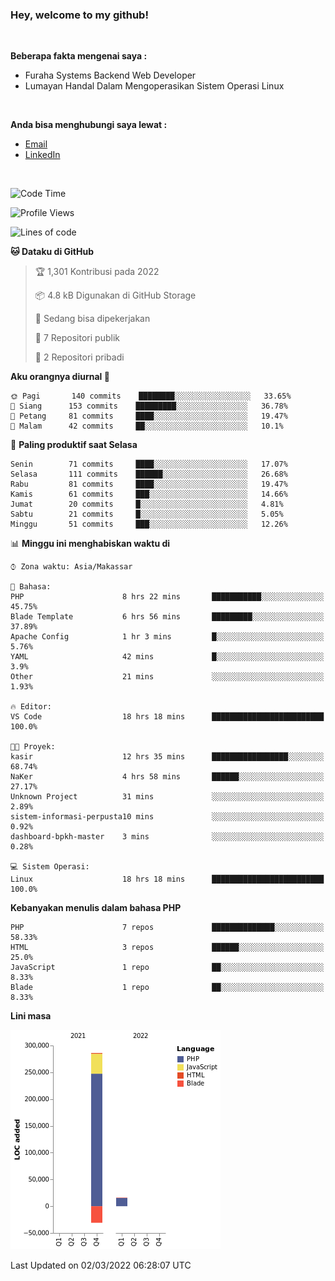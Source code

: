 <h3>Hey, welcome to my github!</h3>

<br>

<p><strong>Beberapa fakta mengenai saya :</strong></p>

<ul>
  <li>Furaha Systems Backend Web Developer</li>
  <li>Lumayan Handal Dalam Mengoperasikan Sistem Operasi Linux</li>
</ul>

<br>

<p><strong>Anda bisa menghubungi saya lewat :</strong></p>

<ul>
  <li><a href="mailto:renaldiapriyanto419@gmail.com">Email</a></li>
  <li><a href="https://www.linkedin.com/in/renaldi-kadang-314314206/">LinkedIn</a></li>
</ul>

<br>

<!--START_SECTION:waka-->
![Code Time](http://img.shields.io/badge/Code%20Time-27%20hrs%203%20mins-blue)

![Profile Views](http://img.shields.io/badge/Profil%20dilihat-17-blue)

![Lines of code](https://img.shields.io/badge/Sejak%20Hello%20World%20aku%20telah%20menulis-271%20Thousand%20baris%20kode-blue)

**🐱 Dataku di GitHub** 

> 🏆 1,301 Kontribusi pada 2022
 > 
> 📦 4.8 kB Digunakan di GitHub Storage 
 > 
> 💼 Sedang bisa dipekerjakan
 > 
> 📜 7 Repositori publik 
 > 
> 🔑 2 Repositori pribadi  
 > 
**Aku orangnya diurnal 🐤** 

```text
🌞 Pagi       140 commits    ████████░░░░░░░░░░░░░░░░░   33.65% 
🌆 Siang      153 commits    █████████░░░░░░░░░░░░░░░░   36.78% 
🌃 Petang     81 commits     ████░░░░░░░░░░░░░░░░░░░░░   19.47% 
🌙 Malam      42 commits     ██░░░░░░░░░░░░░░░░░░░░░░░   10.1%

```
📅 **Paling produktif saat Selasa** 

```text
Senin        71 commits     ████░░░░░░░░░░░░░░░░░░░░░   17.07% 
Selasa       111 commits    ██████░░░░░░░░░░░░░░░░░░░   26.68% 
Rabu         81 commits     ████░░░░░░░░░░░░░░░░░░░░░   19.47% 
Kamis        61 commits     ███░░░░░░░░░░░░░░░░░░░░░░   14.66% 
Jumat        20 commits     █░░░░░░░░░░░░░░░░░░░░░░░░   4.81% 
Sabtu        21 commits     █░░░░░░░░░░░░░░░░░░░░░░░░   5.05% 
Minggu       51 commits     ███░░░░░░░░░░░░░░░░░░░░░░   12.26%

```


📊 **Minggu ini menghabiskan waktu di** 

```text
⌚︎ Zona waktu: Asia/Makassar

💬 Bahasa: 
PHP                      8 hrs 22 mins       ███████████░░░░░░░░░░░░░░   45.75% 
Blade Template           6 hrs 56 mins       █████████░░░░░░░░░░░░░░░░   37.89% 
Apache Config            1 hr 3 mins         █░░░░░░░░░░░░░░░░░░░░░░░░   5.76% 
YAML                     42 mins             █░░░░░░░░░░░░░░░░░░░░░░░░   3.9% 
Other                    21 mins             ░░░░░░░░░░░░░░░░░░░░░░░░░   1.93%

🔥 Editor: 
VS Code                  18 hrs 18 mins      █████████████████████████   100.0%

🐱‍💻 Proyek: 
kasir                    12 hrs 35 mins      █████████████████░░░░░░░░   68.74% 
NaKer                    4 hrs 58 mins       ██████░░░░░░░░░░░░░░░░░░░   27.17% 
Unknown Project          31 mins             ░░░░░░░░░░░░░░░░░░░░░░░░░   2.89% 
sistem-informasi-perpusta10 mins             ░░░░░░░░░░░░░░░░░░░░░░░░░   0.92% 
dashboard-bpkh-master    3 mins              ░░░░░░░░░░░░░░░░░░░░░░░░░   0.28%

💻 Sistem Operasi: 
Linux                    18 hrs 18 mins      █████████████████████████   100.0%

```

**Kebanyakan menulis dalam bahasa PHP** 

```text
PHP                      7 repos             ██████████████░░░░░░░░░░░   58.33% 
HTML                     3 repos             ██████░░░░░░░░░░░░░░░░░░░   25.0% 
JavaScript               1 repo              ██░░░░░░░░░░░░░░░░░░░░░░░   8.33% 
Blade                    1 repo              ██░░░░░░░░░░░░░░░░░░░░░░░   8.33%

```


**Lini masa**

![Chart not found](https://raw.githubusercontent.com/Sylent-Sys/Sylent-Sys/main/charts/bar_graph.png) 


 Last Updated on 02/03/2022 06:28:07 UTC
<!--END_SECTION:waka-->
